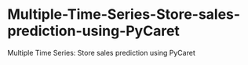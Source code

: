 # Multiple-Time-Series-Store-sales-prediction-using-PyCaret
Multiple Time Series: Store sales prediction using PyCaret
